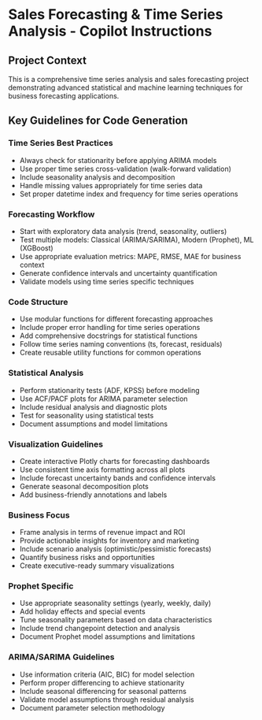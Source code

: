<!-- Use this file to provide workspace-specific custom instructions to Copilot. For more details, visit https://code.visualstudio.com/docs/copilot/copilot-customization#_use-a-githubcopilotinstructionsmd-file -->

# Sales Forecasting & Time Series Analysis - Copilot Instructions

## Project Context
This is a comprehensive time series analysis and sales forecasting project demonstrating advanced statistical and machine learning techniques for business forecasting applications.

## Key Guidelines for Code Generation

### Time Series Best Practices
- Always check for stationarity before applying ARIMA models
- Use proper time series cross-validation (walk-forward validation)
- Include seasonality analysis and decomposition
- Handle missing values appropriately for time series data
- Set proper datetime index and frequency for time series operations

### Forecasting Workflow
- Start with exploratory data analysis (trend, seasonality, outliers)
- Test multiple models: Classical (ARIMA/SARIMA), Modern (Prophet), ML (XGBoost)
- Use appropriate evaluation metrics: MAPE, RMSE, MAE for business context
- Generate confidence intervals and uncertainty quantification
- Validate models using time series specific techniques

### Code Structure
- Use modular functions for different forecasting approaches
- Include proper error handling for time series operations
- Add comprehensive docstrings for statistical functions
- Follow time series naming conventions (ts, forecast, residuals)
- Create reusable utility functions for common operations

### Statistical Analysis
- Perform stationarity tests (ADF, KPSS) before modeling
- Use ACF/PACF plots for ARIMA parameter selection
- Include residual analysis and diagnostic plots
- Test for seasonality using statistical tests
- Document assumptions and model limitations

### Visualization Guidelines
- Create interactive Plotly charts for forecasting dashboards
- Use consistent time axis formatting across all plots
- Include forecast uncertainty bands and confidence intervals
- Generate seasonal decomposition plots
- Add business-friendly annotations and labels

### Business Focus
- Frame analysis in terms of revenue impact and ROI
- Provide actionable insights for inventory and marketing
- Include scenario analysis (optimistic/pessimistic forecasts)
- Quantify business risks and opportunities
- Create executive-ready summary visualizations

### Prophet Specific
- Use appropriate seasonality settings (yearly, weekly, daily)
- Add holiday effects and special events
- Tune seasonality parameters based on data characteristics
- Include trend changepoint detection and analysis
- Document Prophet model assumptions and limitations

### ARIMA/SARIMA Guidelines
- Use information criteria (AIC, BIC) for model selection
- Perform proper differencing to achieve stationarity
- Include seasonal differencing for seasonal patterns
- Validate model assumptions through residual analysis
- Document parameter selection methodology
